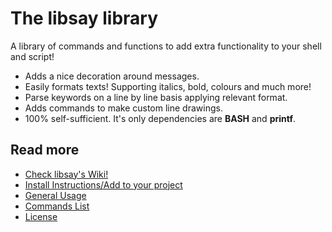 # The libsay library

A library of commands and functions to add extra functionality to your shell
and script!

* Adds a nice decoration around messages.
* Easily formats texts! Supporting italics, bold, colours and much more!
* Parse keywords on a line by line basis applying relevant format.
* Adds commands to make custom line drawings.
* 100% self-sufficient. It's only dependencies are **BASH** and **printf**.

## Read more
* [Check libsay's Wiki!](https://github.com/Megaf/libsay/wiki)
* [Install Instructions/Add to your project](https://github.com/Megaf/libsay/wiki/Install)
* [General Usage](https://github.com/Megaf/libsay/wiki/Usage)
* [Commands List](https://github.com/Megaf/libsay/wiki/Commands)
* [License](https://github.com/Megaf/libsay/wiki/License)

